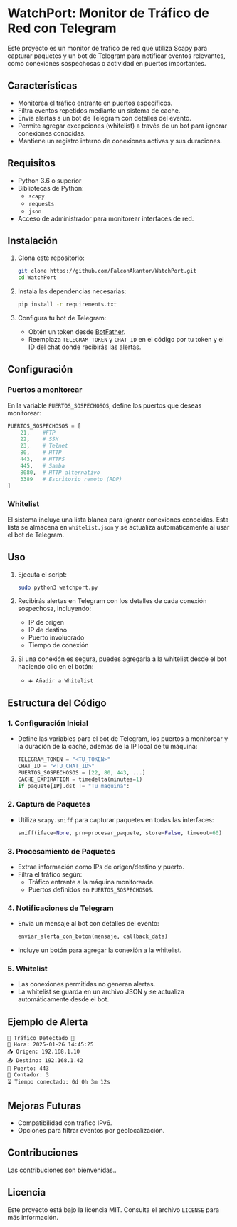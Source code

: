 # WatchPort: Monitor de Tráfico de Red con Telegram

Este proyecto es un monitor de tráfico de red que utiliza Scapy para capturar paquetes y un bot de Telegram para notificar eventos relevantes, como conexiones sospechosas o actividad en puertos importantes.

## Características

- Monitorea el tráfico entrante en puertos específicos.
- Filtra eventos repetidos mediante un sistema de cache.
- Envía alertas a un bot de Telegram con detalles del evento.
- Permite agregar excepciones (whitelist) a través de un bot para ignorar conexiones conocidas.
- Mantiene un registro interno de conexiones activas y sus duraciones.

## Requisitos

- Python 3.6 o superior
- Bibliotecas de Python:
  - `scapy`
  - `requests`
  - `json`
- Acceso de administrador para monitorear interfaces de red.

## Instalación

1. Clona este repositorio:
   ```bash
   git clone https://github.com/FalconAkantor/WatchPort.git
   cd WatchPort
   ```
2. Instala las dependencias necesarias:
   ```bash
   pip install -r requirements.txt
   ```

3. Configura tu bot de Telegram:
   - Obtén un token desde [BotFather](https://t.me/botfather).
   - Reemplaza `TELEGRAM_TOKEN` y `CHAT_ID` en el código por tu token y el ID del chat donde recibirás las alertas.

## Configuración

### Puertos a monitorear

En la variable `PUERTOS_SOSPECHOSOS`, define los puertos que deseas monitorear:
```python
PUERTOS_SOSPECHOSOS = [
    21,    #FTP
    22,    # SSH
    23,    # Telnet
    80,    # HTTP
    443,   # HTTPS
    445,   # Samba
    8080,  # HTTP alternativo
    3389   # Escritorio remoto (RDP)
]
```

### Whitelist

El sistema incluye una lista blanca para ignorar conexiones conocidas. Esta lista se almacena en `whitelist.json` y se actualiza automáticamente al usar el bot de Telegram.

## Uso

1. Ejecuta el script:
   ```bash
   sudo python3 watchport.py
   ```
2. Recibirás alertas en Telegram con los detalles de cada conexión sospechosa, incluyendo:
   - IP de origen
   - IP de destino
   - Puerto involucrado
   - Tiempo de conexión

3. Si una conexión es segura, puedes agregarla a la whitelist desde el bot haciendo clic en el botón:
   - `➕ Añadir a Whitelist`

## Estructura del Código

### 1. Configuración Inicial

- Define las variables para el bot de Telegram, los puertos a monitorear y la duración de la caché, ademas de la IP local de tu máquina:
  ```python
  TELEGRAM_TOKEN = "<TU_TOKEN>"
  CHAT_ID = "<TU_CHAT_ID>"
  PUERTOS_SOSPECHOSOS = [22, 80, 443, ...]
  CACHE_EXPIRATION = timedelta(minutes=1)
  if paquete[IP].dst != "Tu maquina":
  ```

### 2. Captura de Paquetes

- Utiliza `scapy.sniff` para capturar paquetes en todas las interfaces:
  ```python
  sniff(iface=None, prn=procesar_paquete, store=False, timeout=60)
  ```

### 3. Procesamiento de Paquetes

- Extrae información como IPs de origen/destino y puerto.
- Filtra el tráfico según:
  - Tráfico entrante a la máquina monitoreada.
  - Puertos definidos en `PUERTOS_SOSPECHOSOS`.

### 4. Notificaciones de Telegram

- Envía un mensaje al bot con detalles del evento:
  ```python
  enviar_alerta_con_boton(mensaje, callback_data)
  ```
- Incluye un botón para agregar la conexión a la whitelist.

### 5. Whitelist

- Las conexiones permitidas no generan alertas.
- La whitelist se guarda en un archivo JSON y se actualiza automáticamente desde el bot.

## Ejemplo de Alerta

```
🚨 Tráfico Detectado 🚨
📅 Hora: 2025-01-26 14:45:25
📥 Origen: 192.168.1.10
📤 Destino: 192.168.1.42
🔐 Puerto: 443
🔄 Contador: 3
⏳ Tiempo conectado: 0d 0h 3m 12s
```

## Mejoras Futuras

- Compatibilidad con tráfico IPv6.
- Opciones para filtrar eventos por geolocalización.

## Contribuciones

Las contribuciones son bienvenidas..

## Licencia

Este proyecto está bajo la licencia MIT. Consulta el archivo `LICENSE` para más información.

